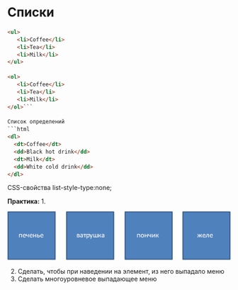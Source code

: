 # Списки

```html
<ul>
   <li>Coffee</li>
   <li>Tea</li>
   <li>Milk</li>
</ul>

<ol>
   <li>Coffee</li>
   <li>Tea</li>
   <li>Milk</li>
</ol>```

Список определений
```html
<dl>
  <dt>Coffee</dt>
  <dd>Black hot drink</dd>
  <dt>Milk</dt>
  <dd>White cold drink</dd>
</dl>
```

CSS-свойства 
list-style-type:none; 

**Практика:**
1.

![Модифицированный список](pics/16_lists/list_items.gif)

2. Сделать, чтобы при наведении на элемент, из него выпадало меню
3. Сделать многоуровневое выпадающее меню